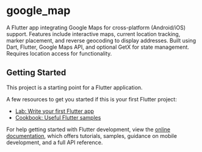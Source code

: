 # google_map

A Flutter app integrating Google Maps for cross-platform (Android/iOS) support. Features include interactive maps, current location tracking, marker placement, and reverse geocoding to display addresses. Built using Dart, Flutter, Google Maps API, and optional GetX for state management. Requires location access for functionality.
## Getting Started

This project is a starting point for a Flutter application.

A few resources to get you started if this is your first Flutter project:

- [Lab: Write your first Flutter app](https://docs.flutter.dev/get-started/codelab)
- [Cookbook: Useful Flutter samples](https://docs.flutter.dev/cookbook)

For help getting started with Flutter development, view the
[online documentation](https://docs.flutter.dev/), which offers tutorials,
samples, guidance on mobile development, and a full API reference.
